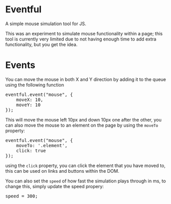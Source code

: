 # Eventful
A simple mouse simulation tool for JS.

This was an experiment to simulate mouse functionality within a page; this tool is currently very limited due to not
having enough time to add extra functionality, but you get the idea.

# Events 
You can move the mouse in both X and Y direction by adding it to the queue using the following function

<pre>
eventful.event("mouse", {
	moveX: 10,
	moveY: 10
});
</pre>

This will move the mouse left 10px and down 10px one after the other, you can also move the mouse to an element on the page
by using the <code>moveTo</code> property:

<pre>
eventful.event("mouse", {
	moveTo: '.element',
	click: true
});
</pre>

using the <code>click</code> property, you can click the element that you have moved to, this can be used on links and buttons within the DOM.

You can also set the <code>speed</code> of how fast the simulation plays through in ms, to change this, simply update the speed propery:

<pre>
speed = 300;
</pre>


